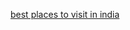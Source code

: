 <a href="https://www.allxreport.com/best-places-to-visit-in-india/">best places to visit in india</a>

